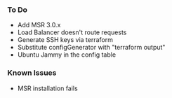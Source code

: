 ### To Do
- Add MSR 3.0.x 
- Load Balancer doesn't route requests
- Generate SSH keys via terraform
- Substitute configGenerator with "terraform output"
- Ubuntu Jammy in the config table

### Known Issues
- MSR installation fails